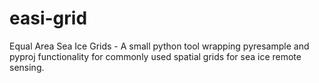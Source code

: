 # easi-grid

Equal Area Sea Ice Grids - A small python tool wrapping pyresample and pyproj functionality for commonly used spatial grids for sea ice remote sensing. 
